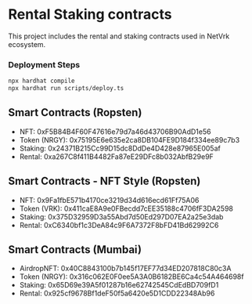 # Rental Staking contracts

This project includes the rental and staking contracts used in NetVrk ecosystem.

### Deployment Steps

```bash
npx hardhat compile
npx hardhat run scripts/deploy.ts
```

## Smart Contracts (Ropsten)

- NFT: 0xF5B84B4F60F47616e79d7a46d43706B90AdD1e56
- Token (NRGY): 0x75195E6e635e2ca8DB104FE9D184f334ee89c7b3
- Staking: 0x24371B215Cc99D15dc8DdDe4D428e87965E005af
- Rental: 0xa267C8f411B4482Fa87eE29DFc8b032AbfB29e9F

## Smart Contracts - NFT Style (Ropsten)

- NFT: 0x9Fa1fbE571b4170ce3219d34d616ecd61Ff75A06
- Token (VRK): 0x411caE8A9e0FBecdd7cEE35188c4706fF3DA2598
- Staking: 0x375D32959D3a55Abd7d50Ed297D07EA2a25e3dab
- Rental: 0xC6340bf1c3DeA84c9F6A7372F8bFD41Bd62992C6

## Smart Contracts (Mumbai)

- AirdropNFT: 0x40C8843100b7b145f17EF77d34ED207818C80c3A
- Token (NRGY): 0x316c062E0F0ee5A3A0B6182BE6Ca4c54A464698f
- Staking: 0x65D69e39A5f01287b16e62742545CdEdBD709fD1
- Rental: 0x925cf9678Bf1deF50f5a6420e5D1CDD22348Ab96
